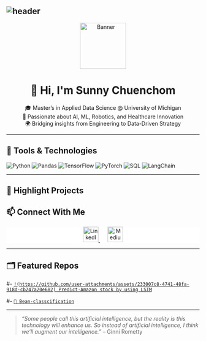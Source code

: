 ## ![header](https://capsule-render.vercel.app/api?type=wave&color=auto&height=300&section=header&text=Greeting%20Everyone&fontSize=90)

<div align="center">
  <img src="https://github.com/user-attachments/assets/434940f3-2e26-47e6-bd19-5a77042de17a/image.png" height="120" alt="Banner" />
  
  # 👋 Hi, I'm Sunny Chuenchom

  🎓 Master’s in Applied Data Science @ University of Michigan  
  🤖 Passionate about AI, ML, Robotics, and Healthcare Innovation  
  🌍 Bridging insights from Engineering to Data-Driven Strategy  
</div>

---

## 🔧 Tools & Technologies

![Python](https://img.shields.io/badge/Python-3776AB?style=for-the-badge&logo=python&logoColor=white)
![Pandas](https://img.shields.io/badge/Pandas-150458?style=for-the-badge&logo=pandas&logoColor=white)
![TensorFlow](https://img.shields.io/badge/TensorFlow-FF6F00?style=for-the-badge&logo=tensorflow&logoColor=white)
![PyTorch](https://img.shields.io/badge/PyTorch-EE4C2C?style=for-the-badge&logo=PyTorch&logoColor=white)
![SQL](https://img.shields.io/badge/SQL-336791?style=for-the-badge&logo=postgresql&logoColor=white)
![LangChain](https://img.shields.io/badge/LangChain-000000?style=for-the-badge&logo=data:image/png;base64,INSERT_CUSTOM_ICON&logoColor=white)

---

## 🧠 Highlight Projects


## 📫 Connect With Me

<div align="center" style="background: white;">
  <a href="https://www.linkedin.com/in/sunnychuenchom/" target="_blank" rel="noopener noreferrer">
    <img height="40" src="https://github.com/user-attachments/assets/434940f3-2e26-47e6-bd19-5a77042de17a" alt="LinkedIn" />
  </a>
  &nbsp;&nbsp;&nbsp;&nbsp;
  <a href="https://medium.com/@sunnyttc" target="_blank" rel="noopener noreferrer">
    <img height="40" src="https://github.com/user-attachments/assets/93a6554e-42c9-4697-a694-8aa0517d641d" alt="Medium" />
  </a>
</div>

---

## 🗂️ Featured Repos

#- [`!(https://github.com/user-attachments/assets/233007c8-4741-48fa-918d-cb247a20e682)
 Predict-Amazon stock by using LSTM`](https://github.com/Sunnyttc1992/Predict-Amazon-price-stock-Using-LSTM)

#- [`🤖 Bean-classcification`](https://github.com/Sunnyttc1992/Bean_Classification_with_decisiontree_kmean)

---

> *“Some people call this artificial intelligence, but the reality is this technology will enhance us. So instead of artificial intelligence, I think we’ll augment our intelligence.”* – Ginni Rometty
